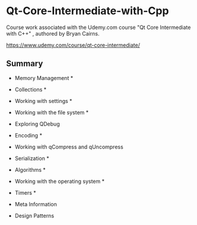 # Qt-Core-Intermediate-with-Cpp
Course work associated with the Udemy.com course "Qt Core Intermediate with C++" , authored by Bryan Cairns.

https://www.udemy.com/course/qt-core-intermediate/

## Summary
* Memory Management *

* Collections *

* Working with settings *

* Working with the file system *

* Exploring QDebug

* Encoding *

* Working with qCompress and qUncompress

* Serialization *

* Algorithms *

* Working with the operating system *

* Timers *

* Meta Information

* Design Patterns
